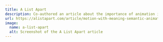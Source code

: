 ```yaml
---
title: A List Apart
description: Co-authored an article about the importance of animation in product design and how motion creates opportunities to make our interfaces better at every level.
url: https://alistapart.com/article/motion-with-meaning-semantic-animation-in-interface-design/
image: 
  name: a-list-apart
  alt: Screenshot of the A List Apart article
---
```

